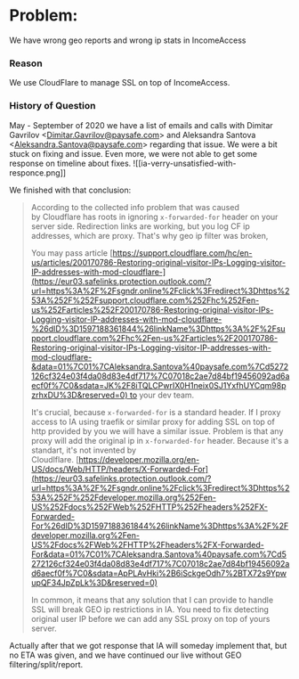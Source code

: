 # Problem:
We have wrong geo reports and wrong ip stats in IncomeAccess

### Reason
We use CloudFlare to manage SSL on top of IncomeAccess.

### History of Question
May - September of 2020 we have a list of emails and calls with Dimitar Gavrilov <[Dimitar.Gavrilov@paysafe.com](mailto:Dimitar.Gavrilov@paysafe.com)> and Aleksandra Santova <[Aleksandra.Santova@paysafe.com](mailto:Aleksandra.Santova@paysafe.com)> regarding that issue.
We were a bit stuck on fixing and issue. Even more, we were not able to get some response on timeline about fixes.
![[ia-verry-unsatisfied-with-responce.png]]

We finished with that conclusion:

> According to the collected info problem that was caused by Cloudflare has roots in ignoring `x-forwarded-for` header on your server side. Redirection links are working, but you log CF ip addresses, which are proxy. That's why geo ip filter was broken,
> 
> You may pass article [https://support.cloudflare.com/hc/en-us/articles/200170786-Restoring-original-visitor-IPs-Logging-visitor-IP-addresses-with-mod-cloudflare-](https://eur03.safelinks.protection.outlook.com/?url=https%3A%2F%2Fsgndr.online%2Fclick%3Fredirect%3Dhttps%253A%252F%252Fsupport.cloudflare.com%252Fhc%252Fen-us%252Farticles%252F200170786-Restoring-original-visitor-IPs-Logging-visitor-IP-addresses-with-mod-cloudflare-%26dID%3D1597188361844%26linkName%3Dhttps%3A%2F%2Fsupport.cloudflare.com%2Fhc%2Fen-us%2Farticles%2F200170786-Restoring-original-visitor-IPs-Logging-visitor-IP-addresses-with-mod-cloudflare-&data=01%7C01%7CAleksandra.Santova%40paysafe.com%7Cd5272126cf324e03f4da08d83e4df717%7C07018c2ae7d84bf19456092ad6aecf0f%7C0&sdata=JK%2F8iTQLCPwrIX0H1neix0SJ1YxfhUYCqm98pzrhxDU%3D&reserved=0) to your dev team.
>
> It's crucial, because `x-forwarded-for` is a standard header. If I proxy access to IA using traefik or similar proxy for adding SSL on top of http provided by you we will have a similar issue. Problem is that any proxy will add the original ip in `x-forwarded-for` header. Because it's a standart, it's not invented by Cloudlflare. [https://developer.mozilla.org/en-US/docs/Web/HTTP/headers/X-Forwarded-For](https://eur03.safelinks.protection.outlook.com/?url=https%3A%2F%2Fsgndr.online%2Fclick%3Fredirect%3Dhttps%253A%252F%252Fdeveloper.mozilla.org%252Fen-US%252Fdocs%252FWeb%252FHTTP%252Fheaders%252FX-Forwarded-For%26dID%3D1597188361844%26linkName%3Dhttps%3A%2F%2Fdeveloper.mozilla.org%2Fen-US%2Fdocs%2FWeb%2FHTTP%2Fheaders%2FX-Forwarded-For&data=01%7C01%7CAleksandra.Santova%40paysafe.com%7Cd5272126cf324e03f4da08d83e4df717%7C07018c2ae7d84bf19456092ad6aecf0f%7C0&sdata=ApPLAvHki%2B6iSckgeOdh7%2BTX72s9YpwupQF34JpZpLk%3D&reserved=0)
>
> In common, it means that any solution that I can provide to handle SSL will break GEO ip restrictions in IA. You need to fix detecting original user IP before we can add any SSL proxy on top of yours server.

Actually after that we got response that IA will someday implement that, but no ETA was given, and we have continued our live without GEO filtering/split/report.